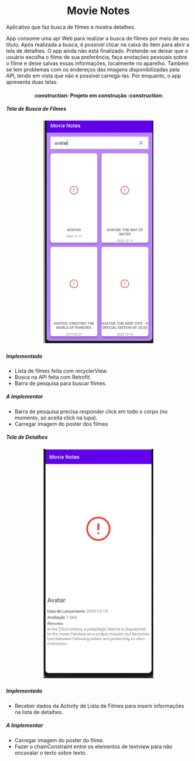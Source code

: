 <h1 align="center"> Movie Notes </h1>

Aplicativo que faz busca de filmes e mostra detalhes.

App consome uma api Web para realizar a busca de filmes por meio de seu título. Após realizada a busca, é possível clicar na caixa do item para abrir a tela de detalhes.
O app ainda não está finalizado. Pretende-se deixar que o usuário escolha o filme de sua preferência, faça anotações pessoais sobre o filme e deixe salvas essas informações,
localmente no aparelho. Também se tem problemas com os endereços das imagens disponibilizadas pela API, tendo em vista que não é possível carregá-las.
Por enquanto, o app apresenta duas telas.

<h4 align="center"> 
:construction: Projeto em construção :construction:
</h4>

<h5>
Tela de Busca de Filmes
</h5>

<h5 align="center">
<img src = "https://github.com/phtrebil/Movie-Notes/blob/main/Captura%20de%20tela%202023-02-28%20211645.jpg"
width="300px"/>
</h5>

<h5>
Implementado
</h5>
    
- Lista de filmes feita com recyclerView.
- Busca na API feita com Retrofit.
- Barra de pesquisa para buscar filmes.

<h5>
A Implementar
</h5>

-  Barra de pesquisa precisa responder click em todo o corpo (no momento, só aceita click na lupa).
-  Carregar imagem do poster dos filmes

<h5>
Tela de Detalhes
</h5>

<h5 align="center">
<img src = "https://github.com/phtrebil/Movie-Notes/blob/main/Captura%20de%20tela%202023-02-28%20211757.jpg"
width="300px"/>
</h5>

<h5>
Implementado
</h5>
    
- Receber dados da Activity de Lista de Filmes para inserir informações na lista de detalhes.

<h5>
A Implementar
</h5>

-  Carregar imagem do poster do filme.
-  Fazer o chainConstraint entre os elementos de textview para não encavalar o texto sobre texto.

